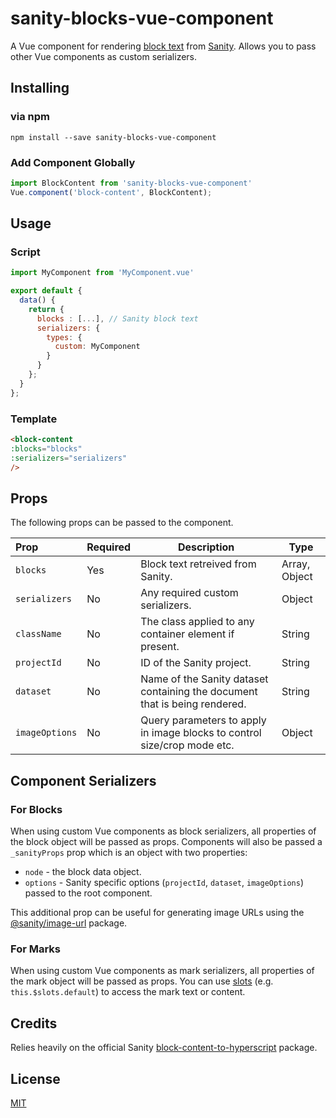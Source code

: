 # sanity-blocks-vue-component

A Vue component for rendering [block text](https://www.sanity.io/docs/schema-types/block-type) from [Sanity](https://www.sanity.io/). Allows you to pass other Vue components as custom serializers.

## Installing

### via npm

```
npm install --save sanity-blocks-vue-component
```

### Add Component Globally

```js
import BlockContent from 'sanity-blocks-vue-component'
Vue.component('block-content', BlockContent);
```

## Usage

### Script
```javascript
import MyComponent from 'MyComponent.vue'

export default {
  data() {
    return {
      blocks : [...], // Sanity block text
      serializers: {
        types: {
          custom: MyComponent
        }
      }
    };
  }
};
```

### Template
```html
<block-content
:blocks="blocks" 
:serializers="serializers"
/>
```

## Props

The following props can be passed to the component.

|Prop|Required|Description|Type|
|:---|---|---|---|
|`blocks`|Yes|Block text retreived from Sanity.|Array, Object|
|`serializers`|No|Any required custom serializers.|Object|
|`className`|No|The class applied to any container element if present.|String|
|`projectId`|No|ID of the Sanity project.|String|
|`dataset`|No|Name of the Sanity dataset containing the document that is being rendered.|String|
|`imageOptions`|No|Query parameters to apply in image blocks to control size/crop mode etc.|Object|

## Component Serializers

### For Blocks
When using custom Vue components as block serializers, all properties of the block object will be passed as props. Components will also be passed a `_sanityProps` prop which is an object with two properties:

- `node` - the block data object.
- `options` - Sanity specific options (`projectId`, `dataset`, `imageOptions`) passed to the root component.

This additional prop can be useful for generating image URLs using the [@sanity/image-url](https://github.com/sanity-io/sanity/tree/next/packages/%40sanity/image-url) package.

### For Marks
When using custom Vue components as mark serializers, all properties of the mark object will be passed as props. You can use [slots](https://vuejs.org/v2/guide/components-slots.html) (e.g. `this.$slots.default`) to access the mark text or content.

## Credits

Relies heavily on the official Sanity [block-content-to-hyperscript](https://github.com/sanity-io/block-content-to-hyperscript) package.


## License

[MIT](http://opensource.org/licenses/MIT)